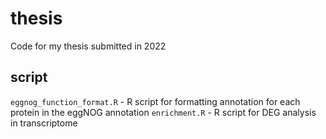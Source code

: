 # thesis

Code for my thesis submitted in 2022

## script
`eggnog_function_format.R` - R script for formatting annotation for each protein in the eggNOG annotation
`enrichment.R` - R script for DEG analysis in transcriptome 
